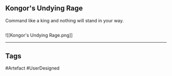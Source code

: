 ## Kongor's Undying Rage
Command like a king and nothing will stand in your way.
## 
![[Kongor's Undying Rage.png]]

---
## Tags
#Artefact
#UserDesigned 